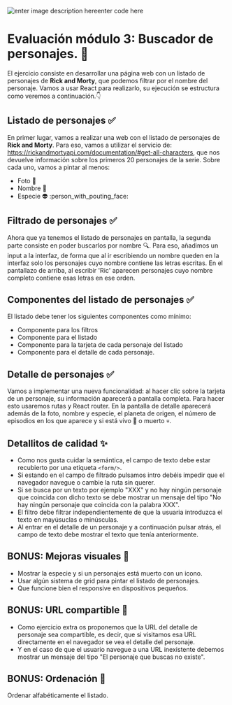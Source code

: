 ![enter image description here](https://i0.pngocean.com/files/396/63/736/rick-sanchez-morty-smith-rick-and-morty-season-3-television-show-adult-swim-rick-and-morty.jpg)enter code here
# Evaluación módulo 3: Buscador de personajes. :pencil:
El ejercicio consiste en desarrollar una página web con un listado de personajes de **Rick and Morty**, que podemos filtrar por el nombre del personaje. Vamos a usar React para realizarlo, su ejecución se estructura como veremos a continuación.:point_down:

## Listado de personajes :white_check_mark:
En primer lugar, vamos a realizar una web con el listado de personajes de **Rick and Morty**. Para eso, vamos a  utilizar el servicio de: https://rickandmortyapi.com/documentation/#get-all-characters, que nos devuelve  información sobre los primeros 20 personajes de la serie. Sobre cada uno, vamos a pintar al menos:

 -  Foto :camera_flash:
 - Nombre :speech_balloon:
 - Especie :alien: :person_with_pouting_face:

## Filtrado de personajes :white_check_mark:
Ahora que ya tenemos el listado de personajes en pantalla, la segunda parte consiste en poder buscarlos por  nombre :mag:. Para eso, añadimos un input a la interfaz, de forma que al ir escribiendo un nombre queden en la interfaz solo los personajes cuyo nombre contiene las letras escritas. En el pantallazo de arriba, al escribir 'Ric' aparecen personajes cuyo nombre completo contiene esas letras en ese orden. 

## Componentes del listado de personajes :white_check_mark:
El listado debe tener los siguientes componentes como mínimo:

 - Componente para los filtros
 - Componente para el listado
 - Componente para la tarjeta de cada personaje del listado
 - Componente para el detalle de cada personaje.

## Detalle de personajes :white_check_mark:

Vamos a implementar una nueva funcionalidad: al hacer clic sobre la tarjeta de un personaje, su información  aparecerá a pantalla completa. Para hacer esto usaremos rutas y React router. En la pantalla de detalle  aparecerá además de la foto, nombre y especie, el planeta de origen, el número de episodios en los que aparece y si está vivo :seedling: o muerto :skull:.

## Detallitos de calidad :sparkles:

 - Como nos gusta cuidar la semántica, el campo de texto debe estar recubierto por una etiqueta `<form/>`.
 - Si estando en el campo de filtrado pulsamos intro debéis impedir que el navegador navegue o cambie  la ruta sin querer.
 - Si se busca por un texto por ejemplo "XXX" y no hay ningún personaje que coincida con dicho texto se  debe mostrar un mensaje del tipo "No hay ningún personaje que coincida con la palabra XXX".
 - El filtro debe filtrar independientemente de que la usuaria introduzca el texto en mayúsuclas o  minúsculas.
 - Al entrar en el detalle de un personaje y a continuación pulsar atrás, el campo de texto debe mostrar el  texto que tenía anteriormente.

## BONUS: Mejoras visuales :rocket:

 - Mostrar la especie y si un personajes está muerto con un icono.
 - Usar algún sistema de grid para pintar el listado de personajes.
 - Que funcione bien el responsive en dispositivos pequeños.




## BONUS: URL compartible :twisted_rightwards_arrows:

 - Como ejercicio extra os proponemos que la URL del detalle de personaje sea compartible, es decir, que  si visitamos esa URL directamente en el navegador se vea el detalle del personaje.
 - Y en el caso de que el usuario navegue a una URL inexistente debemos mostrar un mensaje del  tipo "El personaje que buscas no existe".

## BONUS: Ordenación :page_facing_up:
   Ordenar alfabéticamente el listado.
   